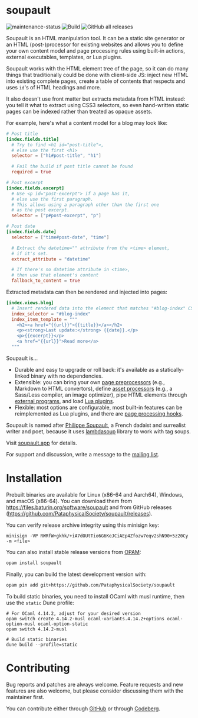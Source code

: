 soupault
========

![maintenance-status](https://img.shields.io/badge/maintenance-actively--developed-brightgreen.svg)
![Build](https://github.com/PataphysicalSociety/soupault/actions/workflows/main.yml/badge.svg)
![GitHub all releases](https://img.shields.io/github/downloads/PataphysicalSociety/soupault/total)

Soupault is an HTML manipulation tool. It can be a static site generator
or an HTML (post-)processor for existing websites and allows you to define your own content model
and page processing rules using built-in actions, external executables, templates, or Lua plugins.

Soupault works with the HTML element tree of the page, so it can do many things that traditionally could be done with client-side JS:
inject new HTML into existing complete pages, create a table of contents that respects and uses `id`'s of HTML headings and more.

It also doesn't use front matter but extracts metadata from HTML instead: you tell it what to extract using CSS3 selectors,
so even hand-written static pages can be indexed rather than treated as opaque assets.

For example, here's what a content model for a blog may look like:

```toml
# Post title
[index.fields.title]
  # Try to find <h1 id="post-title">,
  # else use the first <h1> 
  selector = ["h1#post-title", "h1"]

  # Fail the build if post title cannot be found
  required = true

# Post excerpt
[index.fields.excerpt]
  # Use <p id="post-excerpt"> if a page has it,
  # else use the first paragraph.
  # This allows using a paragraph other than the first one
  # as the post excerpt.
  selector = ["p#post-excerpt", "p"]

# Post date
[index.fields.date]
  selector = ["time#post-date", "time"]

  # Extract the datetime="" attribute from the <time> element,
  # if it's set.
  extract_attribute = "datetime"

  # If there's no datetime attribute in <time>,
  # then use that element's content
  fallback_to_content = true
```

Extracted metadata can then be rendered and injected into pages:

```toml
[index.views.blog]
  # Insert rendered data into the element that matches "#blog-index" CSS selector.
  index_selector = "#blog-index"
  index_item_template = """
    <h2><a href="{{url}}">{{title}}</a></h2>
    <p><strong>Last update:</strong> {{date}}.</p>
    <p>{{excerpt}}</p>
    <a href="{{url}}">Read more</a>
  """
```

Soupault is...

* Durable and easy to upgrade or roll back: it's available as a statically-linked binary with no dependencies.
* Extensible: you can bring your own [page preprocessors](https://soupault.app/reference-manual/#page-preprocessors)
  (e.g., Markdown to HTML convertors), define [asset processors](https://soupault.app/reference-manual/#asset-processing)
  (e.g., a Sass/Less compiler, an image optimizer),
  pipe HTML elements through [external programs](https://soupault.app/reference-manual/#preprocess-element-widget),
  and load [Lua plugins](https://soupault.app/plugins/).
* Flexible: most options are configurable, most built-in features can be reimplemented as Lua plugins,
  and there are [page processing hooks](https://soupault.app/reference-manual/#page-processing-hooks).

Soupault is named after [Philippe Soupault](https://en.wikipedia.org/wiki/Philippe_Soupault),
a French dadaist and surrealist writer and poet,
because it uses [lambdasoup](http://aantron.github.io/lambdasoup/) library to work with tag soups.

Visit [soupault.app](https://www.soupault.app) for details.

For support and discussion, write a message to the [mailing list](https://lists.sr.ht/~dmbaturin/soupault).

# Installation

Prebuilt binaries are available for Linux (x86-64 and Aarch64), Windows, and macOS (x86-64).
You can download them from https://files.baturin.org/software/soupault
and from GitHub releases (https://github.com/PataphysicalSociety/soupault/releases).

You can verify release archive integrity using this minisign key:

```
minisign -VP RWRfW+gkhk/+iA7dOUtTio6G6KeJCiAEp4Zfozw7eqv2shN90+5z20Cy -m <file>
```

You can also install stable release versions from [OPAM](https://opam.ocaml.org):

```sh
opam install soupault
```

Finally, you can build the latest development version with:

```sh
opam pin add git+https://github.com/PataphysicalSociety/soupault
```

To build static binaries, you need to install OCaml with musl runtime,
then use the `static` Dune profile:

```
# For OCaml 4.14.2, adjust for your desired version
opam switch create 4.14.2-musl ocaml-variants.4.14.2+options ocaml-option-musl ocaml-option-static
opam switch 4.14.2-musl

# Build static binaries
dune build --profile=static
```

# Contributing

Bug reports and patches are always welcome. Feature requests and new features are also welcome,
but please consider discussing them with the maintainer first.

You can contribute either through [GitHub](https://github.com/PataphysicalSociety/soupault)
or through [Codeberg](https://codeberg.org/PataphysicalSociety/soupault).
